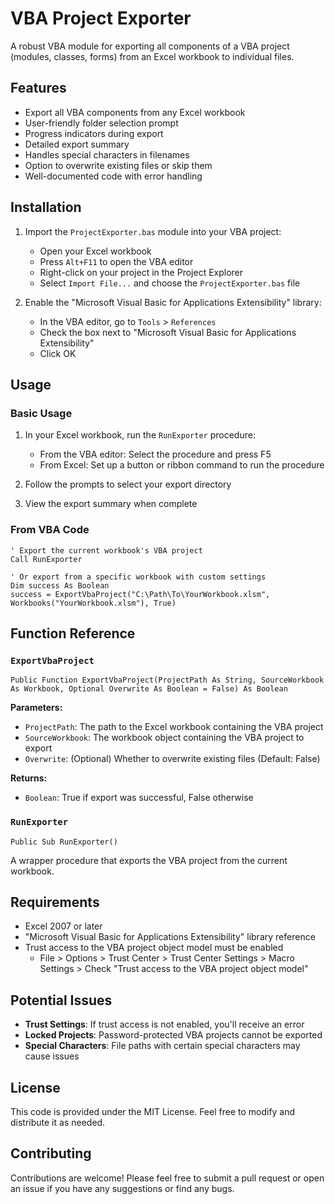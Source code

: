 # VBA Project Exporter

A robust VBA module for exporting all components of a VBA project (modules, classes, forms) from an Excel workbook to individual files.

## Features

- Export all VBA components from any Excel workbook
- User-friendly folder selection prompt
- Progress indicators during export
- Detailed export summary
- Handles special characters in filenames
- Option to overwrite existing files or skip them
- Well-documented code with error handling

## Installation

1. Import the `ProjectExporter.bas` module into your VBA project:
   - Open your Excel workbook
   - Press `Alt+F11` to open the VBA editor
   - Right-click on your project in the Project Explorer
   - Select `Import File...` and choose the `ProjectExporter.bas` file

2. Enable the "Microsoft Visual Basic for Applications Extensibility" library:
   - In the VBA editor, go to `Tools` > `References`
   - Check the box next to "Microsoft Visual Basic for Applications Extensibility"
   - Click OK

## Usage

### Basic Usage

1. In your Excel workbook, run the `RunExporter` procedure:
   - From the VBA editor: Select the procedure and press F5
   - From Excel: Set up a button or ribbon command to run the procedure

2. Follow the prompts to select your export directory

3. View the export summary when complete

### From VBA Code

```vba
' Export the current workbook's VBA project
Call RunExporter

' Or export from a specific workbook with custom settings
Dim success As Boolean
success = ExportVbaProject("C:\Path\To\YourWorkbook.xlsm", Workbooks("YourWorkbook.xlsm"), True)
```

## Function Reference

### `ExportVbaProject`

```vba
Public Function ExportVbaProject(ProjectPath As String, SourceWorkbook As Workbook, Optional Overwrite As Boolean = False) As Boolean
```

**Parameters:**

- `ProjectPath`: The path to the Excel workbook containing the VBA project
- `SourceWorkbook`: The workbook object containing the VBA project to export
- `Overwrite`: (Optional) Whether to overwrite existing files (Default: False)

**Returns:**

- `Boolean`: True if export was successful, False otherwise

### `RunExporter`

```vba
Public Sub RunExporter()
```

A wrapper procedure that exports the VBA project from the current workbook.

## Requirements

- Excel 2007 or later
- "Microsoft Visual Basic for Applications Extensibility" library reference
- Trust access to the VBA project object model must be enabled
  - File > Options > Trust Center > Trust Center Settings > Macro Settings > 
    Check "Trust access to the VBA project object model"

## Potential Issues

- **Trust Settings**: If trust access is not enabled, you'll receive an error
- **Locked Projects**: Password-protected VBA projects cannot be exported
- **Special Characters**: File paths with certain special characters may cause issues

## License

This code is provided under the MIT License. Feel free to modify and distribute it as needed.

## Contributing

Contributions are welcome! Please feel free to submit a pull request or open an issue if you have any suggestions or find any bugs.
